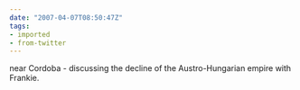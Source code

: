 ```yaml
---
date: "2007-04-07T08:50:47Z"
tags:
- imported
- from-twitter
---
```

near Cordoba - discussing the decline of the Austro-Hungarian empire with Frankie.
